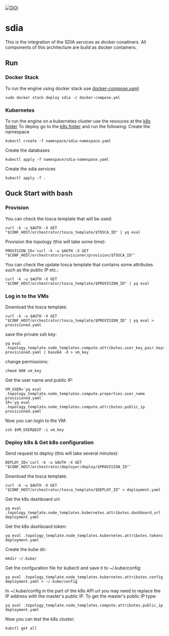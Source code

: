 

[![DOI](https://zenodo.org/badge/302353493.svg)](https://zenodo.org/badge/latestdoi/302353493)


# sdia
This is the integration of the SDIA services as docker conatiners. All components of this architecture are build as docker containers. 

## Run 

### Docker Stack

To run the engine using docker stack use [docker-compose.yaml](https://github.com/qcdis-sdia/sdia/blob/main/docker-compose.yml)
```
sudo docker stack deploy sdia -c docker-compose.yml
```

### Kubernetes 

To run the engine on a kubernetes cluster use the resouces at the [k8s folder](https://github.com/qcdis-sdia/sdia/tree/main/k8s)
To deploy go to the [k8s folder](https://github.com/qcdis-sdia/sdia/tree/main/k8s) and run the following:
Create the namespace 
```
kubectl create -f namespace/sdia-namespace.yaml
```

Create the databases
```
kubectl apply -f namespace/sdia-namespace.yaml
```

Create the sdia services 
```
kubectl apply -f .
```

## Quck Start with bash

### Provision 
You can check the tosca template that will be used: 
```
curl -k -u $AUTH -X GET "$CONF_HOST/orchestrator/tosca_template/$TOSCA_ID" | yq eval
```

Provision the topology (this will take some time):
```
PROVISION_ID=`curl -k -u $AUTH -X GET "$CONF_HOST/orchestrator/provisioner/provision/$TOSCA_ID"` 
```
You can check the update tosca template that contains some attributes such as the public IP etc.: 
```
curl -k -u $AUTH -X GET "$CONF_HOST/orchestrator/tosca_template/$PROVISION_ID" | yq eval
```

### Log in to the VMs

Download the tosca template:
```
curl -k -u $AUTH -X GET "$CONF_HOST/orchestrator/tosca_template/$PROVISION_ID" | yq eval > provisioned.yaml
```

save the private ssh key:
```
yq eval .topology_template.node_templates.compute.attributes.user_key_pair.keys.private_key provisioned.yaml | base64 -d > vm_key 
```

change permissions:
```
chmod 600 vm_key
```

Get the user name and public IP:
```
VM_USER=`yq eval .topology_template.node_templates.compute.properties.user_name provisioned.yaml`
IP=`yq eval .topology_template.node_templates.compute.attributes.public_ip provisioned.yaml`
```

Now you can login to the VM:
```
ssh $VM_USER@$IP -i vm_key
```

### Deploy k8s & Get k8s configuration

Send request to deploy (this will take several minutes):
```
DEPLOY_ID=`curl -k -u $AUTH -X GET "$CONF_HOST/orchestrator/deployer/deploy/$PROVISION_ID"`
```

Download the  tosca template:
```
curl -k -u $AUTH -X GET "$CONF_HOST/orchestrator/tosca_template/$DEPLOY_ID" > deployment.yaml
```
Get the k8s dashboard url:
```
yq eval .topology_template.node_templates.kubernetes.attributes.dashboard_url  deployment.yaml
```
Get the k8s dashboard token:
```
yq eval .topology_template.node_templates.kubernetes.attributes.tokens  deployment.yaml
```
Create the kube dir:
```
mkdir ~/.kube/
```

Get the confguration file for kubectl and save it to  ~/.kube/config:
```
yq eval .topology_template.node_templates.kubernetes.attributes.config deployment.yaml > ~/.kube/config
```
In  ~/.kube/config in the part of the k8s API url you may need to replace the IP address with the master's public IP. To get the master's public IP type:
```
yq eval .topology_template.node_templates.compute.attributes.public_ip deployment.yaml
```

Now you can test the k8s cluster:
```
kubctl get all 
```





